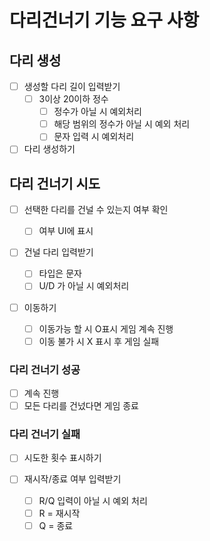 # 다리건너기 기능 요구 사항

## 다리 생성

- [ ] 생성할 다리 길이 입력받기
  - [ ] 3이상 20이하 정수
    - [ ] 정수가 아닐 시 예외처리
    - [ ] 해당 범위의 정수가 아닐 시 예외 처리
    - [ ] 문자 입력 시 예외처리
- [ ] 다리 생성하기

## 다리 건너기 시도

- [ ] 선택한 다리를 건널 수 있는지 여부 확인

  - [ ] 여부 UI에 표시

- [ ] 건널 다리 입력받기
  - [ ] 타입은 문자
  - [ ] U/D 가 아닐 시 예외처리
- [ ] 이동하기

  - [ ] 이동가능 할 시 O표시 게임 계속 진행
  - [ ] 이동 불가 시 X 표시 후 게임 실패

### 다리 건너기 성공

- [ ] 계속 진행
- [ ] 모든 다리를 건넜다면 게임 종료

### 다리 건너기 실패

- [ ] 시도한 횟수 표시하기
- [ ] 재시작/종료 여부 입력받기

  - [ ] R/Q 입력이 아닐 시 예외 처리
  - [ ] R = 재시작
  - [ ] Q = 종료

